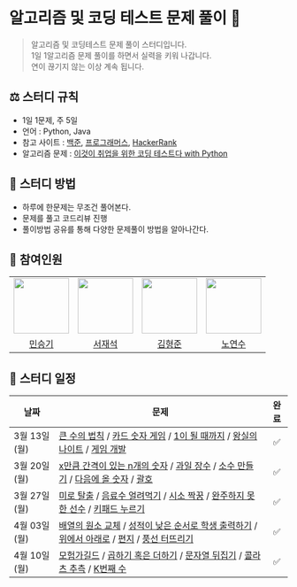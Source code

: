 # 알고리즘 및 코딩 테스트 문제 풀이 💯
> 알고리즘 및 코딩테스트 문제 풀이 스터디입니다.<br>
> 1일 1알고리즘 문제 풀이를 하면서 실력을 키워 나갑니다.<br>
> 연이 끊기지 않는 이상 계속 됩니다.

## ⚖️ 스터디 규칙
- 1일 1문제, 주 5일
- 언어 : Python, Java
- 참고 사이트 : [백준](https://www.acmicpc.net/), [프로그래머스](https://programmers.co.kr/), [HackerRank](https://www.hackerrank.com/)
- 알고리즘 문제 : [이것이 취업을 위한 코딩 테스트다 with Python](https://github.com/ndb796/python-for-coding-test)


## 📖 스터디 방법
- 하루에 한문제는 무조건 풀어본다.
- 문제를 풀고 코드리뷰 진행
- 풀이방법 공유를 통해 다양한 문제풀이 방법을 알아나간다.


## 👥 참여인원
<table>
  <tr>
    <td>
        <a href="https://github.com/seunGit">
            <img src="https://avatars.githubusercontent.com/u/110602191?v=4" width="100px" />
        </a>
    </td>
    <td>
        <a href="https://github.com/suhjaesuk">
            <img src="https://avatars.githubusercontent.com/u/110963294?v=4" width="100px" />
        </a>
    </td>
    <td>
        <a href="https://github.com/hjun0917">
            <img src="https://avatars.githubusercontent.com/u/91590391?v=4" width="100px" />
        </a>
    </td>
    <td>
        <a href="https://github.com/soogineer">
            <img src="https://avatars.githubusercontent.com/u/116775790?v=4" width="100px" />
        </a>
    </td>
  </tr>

  <tr> 
    <td align="center"><a href="https://github.com/seunGit">민승기</a></td>
    <td align="center"><a href="https://github.com/suhjaesuk">서재석</a></td>
    <td align="center"><a href="https://github.com/hjun0917">김형준</a></td>
    <td align="center"><a href="https://github.com/soogineer">노연수</a></td>
  </tr>
</table>


## 📅 스터디 일정

| 날짜 | 문제 | 완료 |
| --- | --- |:---:|
| 3월 13일(월) | [큰 수의 법칙](https://github.com/seunGit/Algorithm-Study/blob/main/20230313/%ED%81%B0%EC%88%98%EC%9D%98%20%EB%B2%95%EC%B9%99.md) / [카드 숫자 게임](https://github.com/seunGit/Algorithm-Study/blob/main/20230313/%EC%88%AB%EC%9E%90%20%EC%B9%B4%EB%93%9C%20%EA%B2%8C%EC%9E%84.md) / [1이 될 때까지](https://github.com/seunGit/Algorithm-Study/blob/main/20230313/1%EC%9D%B4%20%EB%90%A0%20%EB%95%8C%EA%B9%8C%EC%A7%80.md) / [왕실의 나이트](https://github.com/seunGit/Algorithm-Study/blob/main/20230313/%EC%99%95%EC%8B%A4%EC%9D%98%20%EB%82%98%EC%9D%B4%ED%8A%B8.md) / [게임 개발](https://github.com/seunGit/Algorithm-Study/blob/main/20230313/%EA%B2%8C%EC%9E%84%20%EA%B0%9C%EB%B0%9C.md)|✅|   
  | 3월 20일(월) | [x만큼 간격이 있는 n개의 숫자](https://github.com/seunGit/Algorithm-Study/blob/main/20230320/x%EB%A7%8C%ED%81%BC%20%EA%B0%84%EA%B2%A9%EC%9D%B4%20%EC%9E%88%EB%8A%94%20n%EA%B0%9C%EC%9D%98%20%EC%88%AB%EC%9E%90.md) / [과일 장수](https://github.com/seunGit/Algorithm-Study/blob/main/20230320/%EA%B3%BC%EC%9D%BC%20%EC%9E%A5%EC%88%98.md) / [소수 만들기](https://github.com/seunGit/Algorithm-Study/blob/main/20230320/%EC%86%8C%EC%88%98%20%EB%A7%8C%EB%93%A4%EA%B8%B0.md) / [다음에 올 숫자](https://github.com/seunGit/Algorithm-Study/blob/main/20230320/%EB%8B%A4%EC%9D%8C%EC%97%90%20%EC%98%AC%20%EC%88%AB%EC%9E%90.md) / [괄호](https://github.com/seunGit/Algorithm-Study/blob/main/20230320/%EA%B4%84%ED%98%B8.md) |✅|
  | 3월 27일(월) | [미로 탈출](https://github.com/seunGit/Algorithm-Study/blob/main/20230327/%EB%AF%B8%EB%A1%9C%20%ED%83%88%EC%B6%9C.md) / [음료수 얼려먹기](https://github.com/seunGit/Algorithm-Study/blob/main/20230327/%EC%9D%8C%EB%A3%8C%EC%88%98%20%EC%96%BC%EB%A0%A4%EB%A8%B9%EA%B8%B0.md) /  [시소 짝꿍](https://github.com/seunGit/Algorithm-Study/blob/main/20230327/%EC%8B%9C%EC%86%8C%20%EC%A7%9D%EA%BF%8D.md) / [완주하지 못한 선수](https://github.com/seunGit/Algorithm-Study/blob/main/20230327/%EC%99%84%EC%A3%BC%ED%95%98%EC%A7%80%20%EB%AA%BB%ED%95%9C%20%EC%84%A0%EC%88%98.md) / [키패드 누르기](https://github.com/seunGit/Algorithm-Study/blob/main/20230327/%5B%EC%B9%B4%EC%B9%B4%EC%98%A4%20%EC%9D%B8%ED%84%B4%5D%20%ED%82%A4%ED%8C%A8%EB%93%9C%20%EB%88%84%EB%A5%B4%EA%B8%B0.md)|✅|
| 4월 03일(월) | [배열의 원소 교체](https://github.com/seunGit/Algorithm-Study/blob/main/20230403/%EB%B0%B0%EC%97%B4%EC%9D%98%20%EC%9B%90%EC%86%8C%20%EA%B5%90%EC%B2%B4.md) / [성적이 낮은 순서로 학생 출력하기](https://github.com/seunGit/Algorithm-Study/blob/main/20230403/%EC%84%B1%EC%A0%81%EC%9D%B4%20%EB%82%AE%EC%9D%80%20%EC%88%9C%EC%84%9C%EB%A1%9C%20%ED%95%99%EC%83%9D%20%EC%B6%9C%EB%A0%A5%ED%95%98%EA%B8%B0.md) / [위에서 아래로](https://github.com/seunGit/Algorithm-Study/blob/main/20230403/%EC%9C%84%EC%97%90%EC%84%9C%20%EC%95%84%EB%9E%98%EB%A1%9C.md) / [편지](https://github.com/seunGit/Algorithm-Study/blob/main/20230403/%ED%8E%B8%EC%A7%80.md) / [풍선 터뜨리기](https://github.com/seunGit/Algorithm-Study/blob/main/20230403/%ED%92%8D%EC%84%A0%20%ED%84%B0%EB%9C%A8%EB%A6%AC%EA%B8%B0.md)|✅|
| 4월 10일(월) | [모험가길드](https://github.com/seunGit/Algorithm-Study/blob/main/20220410/%EB%AA%A8%ED%97%98%EA%B0%80%EA%B8%B8%EB%93%9C.md) / [곱하기 혹은 더하기](https://github.com/seunGit/Algorithm-Study/blob/main/20220410/%EA%B3%B1%ED%95%98%EA%B8%B0%ED%98%B9%EC%9D%80%EB%8D%94%ED%95%98%EA%B8%B0.md) / [문자열 뒤집기](https://github.com/seunGit/Algorithm-Study/blob/main/20220410/%EB%AC%B8%EC%9E%90%EC%97%B4%EB%92%A4%EC%A7%91%EA%B8%B0.md) / [콜라츠 추측](https://school.programmers.co.kr/learn/courses/30/lessons/12943) / [K번째 수](https://school.programmers.co.kr/learn/courses/30/lessons/42748)|✅|

